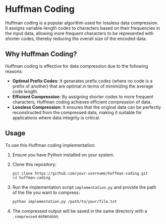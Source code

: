 # Huffman Coding

Huffman coding is a popular algorithm used for lossless data compression. It assigns variable-length codes to characters based on their frequencies in the input data, allowing more frequent characters to be represented with shorter codes, thereby reducing the overall size of the encoded data.

## Why Huffman Coding?

Huffman coding is effective for data compression due to the following reasons:

- **Optimal Prefix Codes**: It generates prefix codes (where no code is a prefix of another) that are optimal in terms of minimizing the average code length.
- **Efficient Compression**: By assigning shorter codes to more frequent characters, Huffman coding achieves efficient compression of data.
- **Lossless Compression**: It ensures that the original data can be perfectly reconstructed from the compressed data, making it suitable for applications where data integrity is critical.

## Usage

To use this Huffman coding implementation:

1. Ensure you have Python installed on your system.

2. Clone this repository:

    ```bash
    git clone https://github.com/your-username/huffman-coding.git
    cd huffman-coding
    ```

3. Run the implementation script `implementation.py` and provide the path of the file you want to compress:

    ```bash
    python implementation.py /path/to/your/file.txt
    ```

4. The compressed output will be saved in the same directory with a `.compressed` extension.
